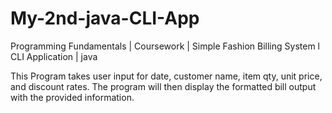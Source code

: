 # My-2nd-java-CLI-App
Programming Fundamentals | Coursework |  Simple Fashion Billing System l CLI Application |  java

This Program takes user input for date, customer name, item qty, unit price, and discount rates. The program will
then display the formatted bill output with the provided information.

